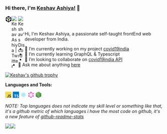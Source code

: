 ### Hi there, I'm [Keshav Ashiya!](https://keshavashiya.github.io) 👋

<a href="https://codesandbox.io/u/keshavashiya">
  <img align="left" alt="Keshav Ashiya | CodeSandbox" width="20px" src="https://raw.githubusercontent.com/anuraghazra/anuraghazra/master/assets/codesandbox.svg" />
</a>
<a href="https://twitter.com/keshavashiya">
  <img align="left" alt="Keshav Ashiya | Twitter" width="21px" src="https://raw.githubusercontent.com/anuraghazra/anuraghazra/master/assets/twitter.svg" />
</a>
<a href="https://discord.gg/keshavashiya">
  <img align="left" alt="Keshav's Discord" width="21px" src="https://raw.githubusercontent.com/anuraghazra/anuraghazra/master/assets/discord-round.svg" />
</a>

<br />
<br />

Hi, I'm Keshav Ashiya, a passionate self-taught frontEnd web developer from India.

- 🔭 I’m currently working on my project [covid19india](https://github.com/keshavashiya/covid19india-react)
- 🌱 I’m currently learning GraphQL & Typescript
- 👯 I’m looking to collaborate on [covid19india API](https://github.com/keshavashiya/api)
- 💬 Ask me about anything [here](https://github.com/keshavashiya/keshavashiya/issues)

<a href="https://github.com/keshavashiya">
  <img align="center" src="https://github-trophy.vercel.app/?username=keshavashiya&theme=onedark" alt="Keshav's github trophy" />
</a>

**Languages and Tools:**  

<code><img height="20" src="https://raw.githubusercontent.com/github/explore/80688e429a7d4ef2fca1e82350fe8e3517d3494d/topics/javascript/javascript.png"></code>
<code><img height="20" src="https://raw.githubusercontent.com/github/explore/80688e429a7d4ef2fca1e82350fe8e3517d3494d/topics/typescript/typescript.png"></code>
<code><img height="20" src="https://raw.githubusercontent.com/github/explore/80688e429a7d4ef2fca1e82350fe8e3517d3494d/topics/react/react.png"></code>
<code><img height="20" src="https://raw.githubusercontent.com/github/explore/5c058a388828bb5fde0bcafd4bc867b5bb3f26f3/topics/graphql/graphql.png"></code>
<code><img height="20" src="https://raw.githubusercontent.com/github/explore/80688e429a7d4ef2fca1e82350fe8e3517d3494d/topics/nodejs/nodejs.png"></code>    

<!--- 
  if you have forked this to use on your profile, 
  Change the `github-readme-stats.keshavashiya.vercel.app` to `github-readme-stats-list.vercel.app` 
--->

<!-- Change the `github-readme-stats.keshavashiya.vercel.app` to `github-readme-stats-list.vercel.app`  -->

*NOTE: Top languages does not indicate my skill level or something like that, it's a github metric of which languages i have the most code on github, it's a new feature of [github-readme-stats](https://github.com/keshavashiya/github-readme-stats)*

<div>
  <img height="170" align="left" src="https://github-readme-stats.keshavashiya.vercel.app/api?username=keshavashiya&count_private=true&include_all_commits=true&theme=radical" />
  <img src="https://github-readme-stats.keshavashiya.vercel.app/api/top-langs/?username=keshavashiya&layout=compact&theme=radical" />
</div>

<!-- <a href="https://github.com/keshavashiya/github-readme-stats">
  <img align="center" src="https://github-readme-stats.keshavashiya.vercel.app/api?username=keshavashiya&show_icons=true&include_all_commits=true&theme=radical" alt="Keshav's github stats" />
</a>
<a href="https://github.com/keshavashiya">
  <img align="center" src="https://github-readme-stats.keshavashiya.vercel.app/api/top-langs/?username=keshavashiya&layout=compact&theme=radical" />
</a> -->

<!-- <a href="https://github.com/keshavashiya/covid19india-react">
  <img align="center" src="https://github-readme-stats.keshavashiya.vercel.app/api/pin/?username=covid19india&repo=covid19india-react&include_all_commits=true&show_icons=true&theme=radical" />
</a>    
<a href="https://github.com/keshavashiya/api">
  <img align="center" src="https://github-readme-stats.keshavashiya.vercel.app/api/pin/?username=covid19india&repo=api&include_all_commits=true&show_icons=true&theme=radical" />
</a> -->
